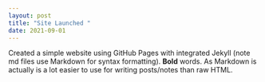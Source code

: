```yaml
--- 
layout: post
title: "Site Launched " 
date: 2021-09-01 
--- 
```

 
Created a simple website using GitHub Pages with integrated Jekyll (note md files use Markdown for syntax 
formatting).  **Bold** words.  As Markdown is actually is a lot easier to use for writing posts/notes than raw 
HTML.
